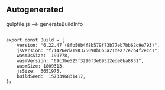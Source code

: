 



Autogenerated
-------------








gulpfile.js --> generateBuildInfo


  

```

export const Build = {
    version: "6.22.47 (8fb50b4f8b579f73b77eb7bb62c9e793)",
    jsVersion: "f71426ed7198375090b6b3a21dea77e7b4f2ecc1",
    wasmJsSize:  199778,
    wasmVersion: "69c3be525f3290f3e69512ede0ba8831",
    wasmSize: 1809313,
    jsSize:  6651975,
    buildSeed:  1573396831417,
};


```




